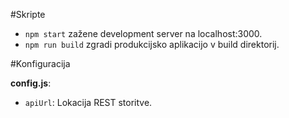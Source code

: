 #Skripte

* `npm start` zažene development server na localhost:3000.
* `npm run build` zgradi produkcijsko aplikacijo v build direktorij.

#Konfiguracija

**config.js**:
  * `apiUrl`: Lokacija REST storitve.